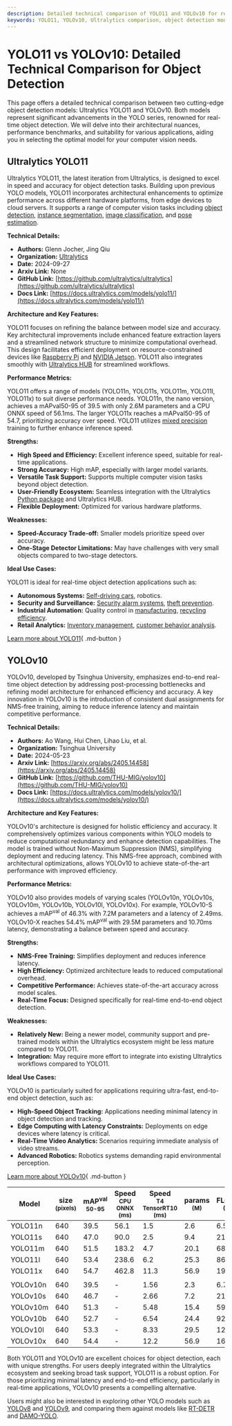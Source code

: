 ```yaml
---
description: Detailed technical comparison of YOLO11 and YOLOv10 for real-time object detection, covering performance, architecture, and ideal use cases.
keywords: YOLO11, YOLOv10, Ultralytics comparison, object detection models, real-time AI, model architecture, performance benchmarks, computer vision
---
```


# YOLO11 vs YOLOv10: Detailed Technical Comparison for Object Detection

This page offers a detailed technical comparison between two cutting-edge object detection models: Ultralytics YOLO11 and YOLOv10. Both models represent significant advancements in the YOLO series, renowned for real-time object detection. We will delve into their architectural nuances, performance benchmarks, and suitability for various applications, aiding you in selecting the optimal model for your computer vision needs.

<script async src="https://cdn.jsdelivr.net/npm/chart.js@3.9.1/dist/chart.min.js"></script>
<script defer src="../../javascript/benchmark.js"></script>

<canvas id="modelComparisonChart" width="1024" height="400" active-models='["YOLO11", "YOLOv10"]'></canvas>

## Ultralytics YOLO11

Ultralytics YOLO11, the latest iteration from Ultralytics, is designed to excel in speed and accuracy for object detection tasks. Building upon previous YOLO models, YOLO11 incorporates architectural enhancements to optimize performance across different hardware platforms, from edge devices to cloud servers. It supports a range of computer vision tasks including [object detection](https://www.ultralytics.com/glossary/object-detection), [instance segmentation](https://www.ultralytics.com/glossary/instance-segmentation), [image classification](https://docs.ultralytics.com/tasks/classify/), and [pose estimation](https://docs.ultralytics.com/tasks/pose/).

**Technical Details:**

- **Authors:** Glenn Jocher, Jing Qiu
- **Organization:** [Ultralytics](https://ultralytics.com)
- **Date:** 2024-09-27
- **Arxiv Link:** None
- **GitHub Link:** [https://github.com/ultralytics/ultralytics](https://github.com/ultralytics/ultralytics)
- **Docs Link:** [https://docs.ultralytics.com/models/yolo11/](https://docs.ultralytics.com/models/yolo11/)

**Architecture and Key Features:**

YOLO11 focuses on refining the balance between model size and accuracy. Key architectural improvements include enhanced feature extraction layers and a streamlined network structure to minimize computational overhead. This design facilitates efficient deployment on resource-constrained devices like [Raspberry Pi](https://docs.ultralytics.com/guides/raspberry-pi/) and [NVIDIA Jetson](https://docs.ultralytics.com/guides/nvidia-jetson/). YOLO11 also integrates smoothly with [Ultralytics HUB](https://www.ultralytics.com/hub) for streamlined workflows.

**Performance Metrics:**

YOLO11 offers a range of models (YOLO11n, YOLO11s, YOLO11m, YOLO11l, YOLO11x) to suit diverse performance needs. YOLO11n, the nano version, achieves a mAPval50-95 of 39.5 with only 2.6M parameters and a CPU ONNX speed of 56.1ms. The larger YOLO11x reaches a mAPval50-95 of 54.7, prioritizing accuracy over speed. YOLO11 utilizes [mixed precision](https://www.ultralytics.com/glossary/mixed-precision) training to further enhance inference speed.

**Strengths:**

- **High Speed and Efficiency:** Excellent inference speed, suitable for real-time applications.
- **Strong Accuracy:** High mAP, especially with larger model variants.
- **Versatile Task Support:** Supports multiple computer vision tasks beyond object detection.
- **User-Friendly Ecosystem:** Seamless integration with the Ultralytics [Python package](https://docs.ultralytics.com/usage/python/) and Ultralytics HUB.
- **Flexible Deployment:** Optimized for various hardware platforms.

**Weaknesses:**

- **Speed-Accuracy Trade-off:** Smaller models prioritize speed over accuracy.
- **One-Stage Detector Limitations:** May have challenges with very small objects compared to two-stage detectors.

**Ideal Use Cases:**

YOLO11 is ideal for real-time object detection applications such as:

- **Autonomous Systems:** [Self-driving cars](https://www.ultralytics.com/solutions/ai-in-self-driving), robotics.
- **Security and Surveillance:** [Security alarm systems](https://www.ultralytics.com/blog/security-alarm-system-projects-with-ultralytics-yolov8), [theft prevention](https://www.ultralytics.com/blog/computer-vision-for-theft-prevention-enhancing-security).
- **Industrial Automation:** Quality control in [manufacturing](https://www.ultralytics.com/solutions/ai-in-manufacturing), [recycling efficiency](https://www.ultralytics.com/blog/recycling-efficiency-the-power-of-vision-ai-in-automated-sorting).
- **Retail Analytics:** [Inventory management](https://www.ultralytics.com/blog/ai-for-smarter-retail-inventory-management), [customer behavior analysis](https://www.ultralytics.com/blog/achieving-retail-efficiency-with-ai).

[Learn more about YOLO11](https://docs.ultralytics.com/models/yolo11){ .md-button }

## YOLOv10

YOLOv10, developed by Tsinghua University, emphasizes end-to-end real-time object detection by addressing post-processing bottlenecks and refining model architecture for enhanced efficiency and accuracy. A key innovation in YOLOv10 is the introduction of consistent dual assignments for NMS-free training, aiming to reduce inference latency and maintain competitive performance.

**Technical Details:**

- **Authors:** Ao Wang, Hui Chen, Lihao Liu, et al.
- **Organization:** Tsinghua University
- **Date:** 2024-05-23
- **Arxiv Link:** [https://arxiv.org/abs/2405.14458](https://arxiv.org/abs/2405.14458)
- **GitHub Link:** [https://github.com/THU-MIG/yolov10](https://github.com/THU-MIG/yolov10)
- **Docs Link:** [https://docs.ultralytics.com/models/yolov10/](https://docs.ultralytics.com/models/yolov10/)

**Architecture and Key Features:**

YOLOv10's architecture is designed for holistic efficiency and accuracy. It comprehensively optimizes various components within YOLO models to reduce computational redundancy and enhance detection capabilities. The model is trained without Non-Maximum Suppression (NMS), simplifying deployment and reducing latency. This NMS-free approach, combined with architectural optimizations, allows YOLOv10 to achieve state-of-the-art performance with improved efficiency.

**Performance Metrics:**

YOLOv10 also provides models of varying scales (YOLOv10n, YOLOv10s, YOLOv10m, YOLOv10b, YOLOv10l, YOLOv10x). For example, YOLOv10-S achieves a mAP<sup>val</sup> of 46.3% with 7.2M parameters and a latency of 2.49ms. YOLOv10-X reaches 54.4% mAP<sup>val</sup> with 29.5M parameters and 10.70ms latency, demonstrating a balance between speed and accuracy.

**Strengths:**

- **NMS-Free Training:** Simplifies deployment and reduces inference latency.
- **High Efficiency:** Optimized architecture leads to reduced computational overhead.
- **Competitive Performance:** Achieves state-of-the-art accuracy across model scales.
- **Real-Time Focus:** Designed specifically for real-time end-to-end object detection.

**Weaknesses:**

- **Relatively New:** Being a newer model, community support and pre-trained models within the Ultralytics ecosystem might be less mature compared to YOLO11.
- **Integration:** May require more effort to integrate into existing Ultralytics workflows compared to YOLO11.

**Ideal Use Cases:**

YOLOv10 is particularly suited for applications requiring ultra-fast, end-to-end object detection, such as:

- **High-Speed Object Tracking:** Applications needing minimal latency in object detection and tracking.
- **Edge Computing with Latency Constraints:** Deployments on edge devices where latency is critical.
- **Real-Time Video Analytics:** Scenarios requiring immediate analysis of video streams.
- **Advanced Robotics:** Robotics systems demanding rapid environmental perception.

[Learn more about YOLOv10](https://docs.ultralytics.com/models/yolov10/){ .md-button }

| Model    | size<br><sup>(pixels) | mAP<sup>val<br>50-95 | Speed<br><sup>CPU ONNX<br>(ms) | Speed<br><sup>T4 TensorRT10<br>(ms) | params<br><sup>(M) | FLOPs<br><sup>(B) |
| -------- | --------------------- | -------------------- | ------------------------------ | ----------------------------------- | ------------------ | ----------------- |
| YOLO11n  | 640                   | 39.5                 | 56.1                           | 1.5                                 | 2.6                | 6.5               |
| YOLO11s  | 640                   | 47.0                 | 90.0                           | 2.5                                 | 9.4                | 21.5              |
| YOLO11m  | 640                   | 51.5                 | 183.2                          | 4.7                                 | 20.1               | 68.0              |
| YOLO11l  | 640                   | 53.4                 | 238.6                          | 6.2                                 | 25.3               | 86.9              |
| YOLO11x  | 640                   | 54.7                 | 462.8                          | 11.3                                | 56.9               | 194.9             |
|          |                       |                      |                                |                                     |                    |                   |
| YOLOv10n | 640                   | 39.5                 | -                              | 1.56                                | 2.3                | 6.7               |
| YOLOv10s | 640                   | 46.7                 | -                              | 2.66                                | 7.2                | 21.6              |
| YOLOv10m | 640                   | 51.3                 | -                              | 5.48                                | 15.4               | 59.1              |
| YOLOv10b | 640                   | 52.7                 | -                              | 6.54                                | 24.4               | 92.0              |
| YOLOv10l | 640                   | 53.3                 | -                              | 8.33                                | 29.5               | 120.3             |
| YOLOv10x | 640                   | 54.4                 | -                              | 12.2                                | 56.9               | 160.4             |

Both YOLO11 and YOLOv10 are excellent choices for object detection, each with unique strengths. For users deeply integrated within the Ultralytics ecosystem and seeking broad task support, YOLO11 is a robust option. For those prioritizing minimal latency and end-to-end efficiency, particularly in real-time applications, YOLOv10 presents a compelling alternative.

Users might also be interested in exploring other YOLO models such as [YOLOv8](https://docs.ultralytics.com/models/yolov8/) and [YOLOv9](https://docs.ultralytics.com/models/yolov9/), and comparing them against models like [RT-DETR](https://docs.ultralytics.com/models/rtdetr/) and [DAMO-YOLO](https://docs.ultralytics.com/compare/damo-yolo-vs-yolo11/).